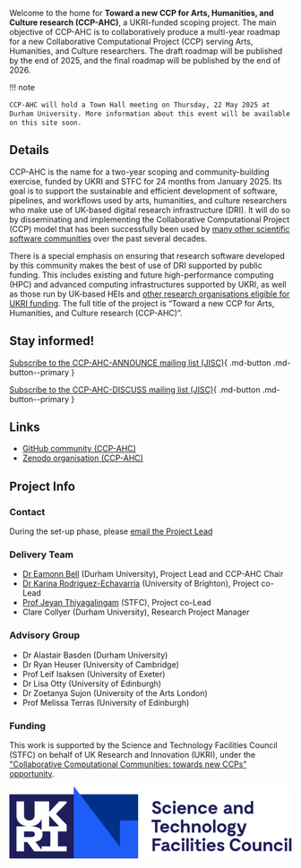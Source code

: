 Welcome to the home for **Toward a new CCP for Arts, Humanities, and Culture research (CCP-AHC)**, a UKRI-funded scoping project. The main objective of CCP-AHC is to collaboratively produce a multi-year roadmap for a new Collaborative Computational Project (CCP) serving Arts, Humanities, and Culture researchers. The draft roadmap will be published by the end of 2025, and the final roadmap will be published by the end of 2026.

!!! note

    CCP-AHC will hold a Town Hall meeting on Thursday, 22 May 2025 at Durham University. More information about this event will be available on this site soon.

## Details

CCP-AHC is the name for a two-year scoping and community-building exercise, funded by UKRI and STFC for 24 months from January 2025. Its goal is to support the sustainable and efficient development of software, pipelines, and workflows used by arts, humanities, and culture researchers who make use of UK-based digital research infrastructure (DRI). It will do so by disseminating and implementing the Collaborative Computational Project (CCP) model that has been successfully been used by [many other scientific software communities](https://www.ccp.ac.uk/about-ccps/) over the past several decades.

There is a special emphasis on ensuring that research software developed by this community makes the best of use of DRI supported by public funding. This includes existing and future high-performance computing (HPC) and advanced computing infrastructures supported by UKRI, as well as those run by UK-based HEIs and [other research organisations eligible for UKRI funding](https://www.ukri.org/publications/organisation-eligibility/research-organisations-eligible-for-ukri-funding/). The full title of the project is “Toward a new CCP for Arts, Humanities, and Culture research (CCP-AHC)”.

## Stay informed!

[Subscribe to the CCP-AHC-ANNOUNCE mailing list (JISC)](https://www.jiscmail.ac.uk/cgi-bin/wa-jisc.exe?SUBED1=CCP-AHC-ANNOUNCE&A=1){ .md-button .md-button--primary } 

[Subscribe to the CCP-AHC-DISCUSS mailing list (JISC)](https://www.jiscmail.ac.uk/cgi-bin/wa-jisc.exe?SUBED1=CCP-AHC-DISCUSS&A=1){ .md-button .md-button--primary }

## Links

- [GitHub community (CCP-AHC)](https://github.com/ccpahc)
- [Zenodo organisation (CCP-AHC)](https://zenodo.org/communities/ccpahc/)

## Project Info

### Contact

During the set-up phase, please [email the Project Lead](mailto:eamonn.bell@durham.ac.uk) 

### Delivery Team

- [Dr Eamonn Bell](https://www.durham.ac.uk/staff/eamonn-bell/) (Durham University), Project Lead and CCP-AHC Chair
- [Dr Karina Rodriguez-Echavarria](https://research.brighton.ac.uk/en/persons/karina-rodriguez-echavarria) (University of Brighton), Project co-Lead
- [Prof Jeyan Thiyagalingam](https://www.scd.stfc.ac.uk/Pages/sciml-profile-jeyan.aspx) (STFC), Project co-Lead
- Clare Collyer (Durham University), Research Project Manager

### Advisory Group

- Dr Alastair Basden (Durham University)
- Dr Ryan Heuser (University of Cambridge)
- Prof Leif Isaksen (University of Exeter)
- Dr Lisa Otty (University of Edinburgh)
- Dr Zoetanya Sujon (University of the Arts London)
- Prof Melissa Terras (University of Edinburgh)

### Funding

This work is supported by the Science and Technology Facilities Council (STFC) on behalf of UK Research and Innovation (UKRI), under the ["Collaborative Computational Communities: towards new CCPs” opportunity](https://www.ukri.org/opportunity/collaborative-computational-communities-towards-new-ccps/).

![Logo of Science and Technology Facilities Council (STFC)](assets/stfc-logo.svg)
